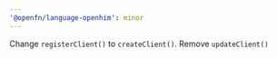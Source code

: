 ```yaml
---
'@openfn/language-openhim': minor
---
```


Change `registerClient()` to `createClient()`.
Remove `updateClient()`
